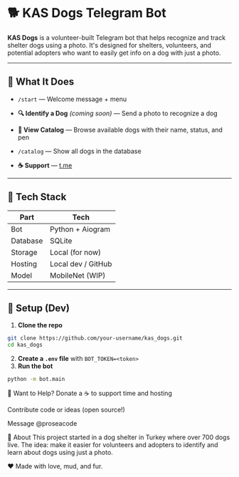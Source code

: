# 🐕 KAS Dogs Telegram Bot

**KAS Dogs** is a volunteer-built Telegram bot that helps recognize and track shelter dogs using a photo. It's designed for shelters, volunteers, and potential adopters who want to easily get info on a dog with just a photo.

---

## 📸 What It Does

- `/start` — Welcome message + menu  
- **🔍 Identify a Dog** *(coming soon)* — Send a photo to recognize a dog  
- **🐶 View Catalog** — Browse available dogs with their name, status, and pen  
- `/catalog` — Show all dogs in the database  

- **☕ Support** — [t.me](https://t.me/proseacode)

---

## 🐾 Tech Stack

| Part        | Tech               |
|-------------|--------------------|
| Bot         | Python + Aiogram   |
| Database    | SQLite             |
| Storage     | Local (for now)    |
| Hosting     | Local dev / GitHub |
| Model       | MobileNet (WIP)    |

---

## 🔧 Setup (Dev)

1. **Clone the repo**

```bash
git clone https://github.com/your-username/kas_dogs.git
cd kas_dogs
```
2. **Create a `.env` file** with `BOT_TOKEN=<token>`
3. **Run the bot**

```bash
python -m bot.main
```

🤝 Want to Help?
Donate a ☕ to support time and hosting

Contribute code or ideas (open source!)

Message @proseacode

📌 About
This project started in a dog shelter in Turkey where over 700 dogs live. The idea: make it easier for volunteers and adopters to identify and learn about dogs using just a photo.

❤️ Made with love, mud, and fur.